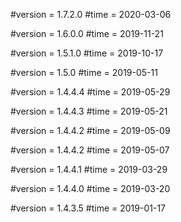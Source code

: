 
#version = 1.7.2.0
#time = 2020-03-06

#version = 1.6.0.0
#time = 2019-11-21

#version = 1.5.1.0
#time = 2019-10-17

#version = 1.5.0
#time = 2019-05-11

#version = 1.4.4.4
#time = 2019-05-29

#version = 1.4.4.3
#time = 2019-05-21

#version = 1.4.4.2
#time = 2019-05-09

#version = 1.4.4.2
#time = 2019-05-07

#version = 1.4.4.1
#time = 2019-03-29

#version = 1.4.4.0
#time = 2019-03-20

#version = 1.4.3.5
#time = 2019-01-17
